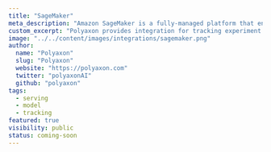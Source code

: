 ```yaml
---
title: "SageMaker"
meta_description: "Amazon SageMaker is a fully-managed platform that enables developers and data scientists to quickly and easily build, train, and deploy machine learning."
custom_excerpt: "Polyaxon provides integration for tracking experiment running on SageMaker as well as a module for packaging and deploying models on SageMaker."
image: "../../content/images/integrations/sagemaker.png"
author:
  name: "Polyaxon"
  slug: "Polyaxon"
  website: "https://polyaxon.com"
  twitter: "polyaxonAI"
  github: "polyaxon"
tags: 
  - serving
  - model
  - tracking
featured: true
visibility: public
status: coming-soon
---
```

